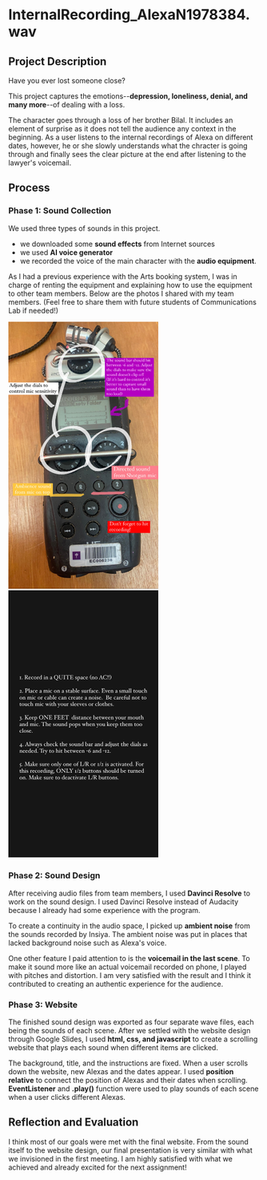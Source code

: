 # InternalRecording_AlexaN1978384.wav #
## Project Description ##
Have you ever lost someone close? 

This project captures the emotions--**depression, loneliness, denial, and many more**--of dealing with a loss. 

The character goes through a loss of her brother Bilal. It includes an element of surprise as it does not tell the audience any context in the beginning. As a user listens to the internal recordings of Alexa on different dates, however, he or she slowly understands what the chracter is going through and finally sees the clear picture at the end after listening to the lawyer's voicemail. 

## Process ##
### Phase 1: Sound Collection ###
We used three types of sounds in this project.
- we downloaded some **sound effects** from Internet sources
- we used **AI voice generator**
- we recorded the voice of the main character with the **audio equipment**. 

As I had a previous experience with the Arts booking system, I was in charge of renting the equipment and explaining how to use the equipment to other team members. Below are the photos I shared with my team members. (Feel free to share them with future students of Communications Lab if needed!)

<img src="images/documentation1.JPG" width="300"/> <img src="images/documentation2.JPG" width="300"/> 

### Phase 2: Sound Design ### 
After receiving audio files from team members, I used **Davinci Resolve** to work on the sound design. I used Davinci Resolve instead of Audacity because I already had some experience with the program. 

To create a continuity in the audio space, I picked up **ambient noise** from the sounds recorded by Insiya. The ambient noise was put in places that lacked background noise such as Alexa's voice. 

One other feature I paid attention to is the **voicemail in the last scene**. To make it sound more like an actual voicemail recorded on phone, I played with pitches and distortion. I am very satisfied with the result and I think it contributed to creating an authentic experience for the audience. 

### Phase 3: Website ###
The finished sound design was exported as four separate wave files, each being the sounds of each scene. After we settled with the website design through Google Slides, I used **html, css, and javascript** to create a scrolling website that plays each sound when different items are clicked. 

The background, title, and the instructions are fixed. When a user scrolls down the website, new Alexas and the dates appear. I used **position relative** to connect the position of Alexas and their dates when scrolling. **EventListener** and **.play()** function were used to play sounds of each scene when a user clicks different Alexas. 

## Reflection and Evaluation ##
I think most of our goals were met with the final website. From the sound itself to the website design, our final presentation is very similar with what we invisioned in the first meeting. I am highly satisfied with what we achieved and already excited for the next assignment! 
